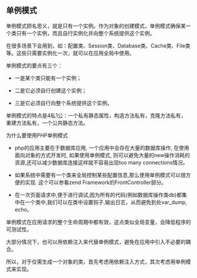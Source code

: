 ## 单例模式

单例模式顾名思义，就是只有一个实例。作为对象的创建模式，单例模式确保某一个类只有一个实例，而且自行实例化并向整个系统提供这个实例。

在很多场景下会用到，如：配置类、Session类、Database类、Cache类、File类等。这些只需要实例化一次，就可以在应用全局中使用。

单例模式的要点有三个：

* 一是某个类只能有一个实例；

* 二是它必须自行创建这个实例；

* 三是它必须自行向整个系统提供这个实例。

单例模式的特点是4私1公：一个私有静态属性，构造方法私有，克隆方法私有，重建方法私有，一个公共静态方法。

为什么要使用PHP单例模式

* php的应用主要在于数据库应用, 一个应用中会存在大量的数据库操作, 在使用面向对象的方式开发时, 如果使用单例模式, 则可以避免大量的new操作消耗的资源,还可以减少数据库连接这样就不容易出现too many connections情况。

* 如果系统中需要有一个类来全局控制某些配置信息,那么使用单例模式可以很方便的实现. 这个可以参看zend Framework的FrontController部分。

* 在一次页面请求中,便于进行调试,因为所有的代码(例如数据库操作类db)都集中在一个类中,我们可以在类中设置钩子,输出日志，从而避免到处var_dump, echo。

单例模式在应用请求的整个生命周期中都有效，这点类似全局变量，会降低程序的可测试性。

大部分情况下，也可以用依赖注入来代替单例模式，避免在应用中引入不必要的耦合。

所以，对于仅需生成一个对象的类，首先考虑用依赖注入方式，其次考虑用单例模式来实现。
